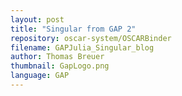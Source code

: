 ```yaml
---
layout: post
title: "Singular from GAP 2"
repository: oscar-system/OSCARBinder
filename: GAPJulia_Singular_blog
author: Thomas Breuer
thumbnail: GapLogo.png
language: GAP
---
```



